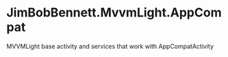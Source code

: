 # JimBobBennett.MvvmLight.AppCompat

MVVMLight base activity and services that work with AppCompatActivity
